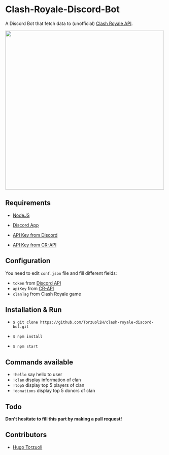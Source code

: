 # Clash-Royale-Discord-Bot

A Discord Bot that fetch data to (unofficial) [Clash Royale API](https://github.com/cr-api/cr-api).

<img src="https://i.imgur.com/0F5Qtc0.png" width="500">

## Requirements

- [NodeJS](https://nodejs.org/en/)

- [Discord App](discord.gg)

- [API Key from Discord](https://discord.js.org)

- [API Key from CR-API](http://docs.cr-api.com)

## Configuration

You need to edit `conf.json` file and fill different fields:

- `token` from [Discord API](https://discord.js.org)
- `apiKey` from [CR-API](http://docs.cr-api.com)
- `clanTag` from Clash Royale game

## Installation & Run

- `$ git clone https://github.com/TorzuoliH/clash-royale-discord-bot.git`

- `$ npm install`

- `$ npm start` 

## Commands available

- `!hello` say hello to user
- `!clan` display information of clan
- `!top5` display top 5 players of clan
- `!donations` display top 5 donors of clan

## Todo

**Don't hesitate to fill this part by making a pull request!**

## Contributors

- [Hugo Torzuoli](https://github.com/TorzuoliH/)
